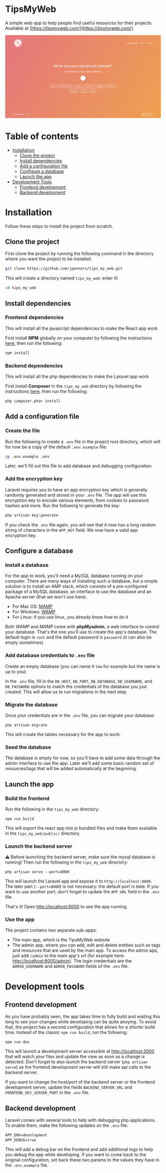 # TipsMyWeb

A simple web app to help people find useful resources for their projects.
Available at [https://tipsmyweb.com/](https://tipsmyweb.com/)

![Screenshot](documentation/main-app-screenshot.png)

# Table of contents

- [Installation](#installation)
  * [Clone the project](#clone-the-project)
  * [Install dependencies](#install-dependencies)
  * [Add a configuration file](#add-a-configuration-file)
  * [Configure a database](#configure-a-database)
  * [Launch the app](#launch-the-app)
- [Development Tools](#development-tools)
  * [Frontend development](#frontend-development)
  * [Backend development](#backend-development)

# Installation

Follow these steps to install the project from scratch.

## Clone the project

First clone the project by running the following command in the directory where you want the project to be installed.
```bash
git clone https://github.com/jpennors/tips_my_web.git
``` 

This will  create a directory named `tips_my_web`: enter it!
```bash
cd tips_my_web
```

## Install dependencies

### Frontend dependencies

This will install all the javascript dependencies to make the React app work

First install **NPM** globally on your computer by following the instructions [here](https://www.npmjs.com/get-npm), then run the following:
```bash
npm install
```

### Backend dependencies

This will install all the php dependencies to make the Laravel app work

First install **Composer** in the `tips_my_web` directory by following the instructions [here](https://getcomposer.org/download/), then run the following:
```bash
php composer.phar install
```

## Add a configuration file

### Create the file
Run the following to create a `.env` file in the project root directory, which will for now be a copy of the default `.env.example` file:
```bash
cp .env.example .env
```

Later, we'll fill out this file to add database and debugging configuration.

### Add the encryption key
Laravel requires you to have an app encryption key which is generally randomly generated and stored in your `.env` file. The app will use this encryption key to encode various elements, from cookies to password hashes and more. Run the following to generate the key:

```bash
php artisan key:generate
```

If you check the `.env` file again, you will see that it now has a long random string of characters in the `APP_KEY` field. We now have a valid app encryption key.

## Configure a database

### Install a database

For the app to work, you'll need a MySQL database running on your computer. There are many ways of installing such a database, but a simple solution is to install an AMP stack, which consists of a pre-configured package of a MySQL database, an interface to use the database and an Apache server (that we won't use here).

- For Mac OS: [MAMP](https://www.mamp.info/en/mamp/)
- For Windows: [WAMP](http://www.wampserver.com/)
- For Linux: if you use linux, you already know how to do it

Both *WAMP* and *MAMP* come with **phpMyadmin**, a web interface to control your database. That's the one you'll use to create the app's database. The default login is `root` and the default password is `password` (it can also be empty sometimes).

### Add database credentials to `.env` file

Create an empty database (you can name it `tmw` for example but the name is up to you).

In the `.env` file, fill in the `DB_HOST`, `DB_PORT`, `DB_DATABASE`, `DB_USERNAME`, and `DB_PASSWORD` options to match the credentials of the database you just created. This will allow us to run migrations in the next step.

### Migrate the database

Once your credentials are in the `.env` file, you can migrate your database:
```
php artisan migrate
```

This will create the tables necessary for the app to work.

### Seed the database

The database is empty for now, so you'll have to add some data through the admin interface to use the app. Later we'll add some basic random set of resources/tags that will be added automatically at the beginning.

## Launch the app

### Build the frontend

Run the following in the `tips_my_web` directory:
```
npm run build
```

This will export the react app into js bundled files and make them available in the `tips_my_web/public/` directory.


### Launch the backend server

⚠️ Before launching the backend server, make sure the mysql database is running! Then run the following in the `tips_my_web` directory:
```
php artisan serve --port=8000
```

This will launch the Laravel app and expose it to `http://localhost:8000`. The later part (`--port=8000`) is not necessary: the default port is `8000`. If you want to use another port, don't forget to update the `APP_URL` field in the `.env` file.

That's it! Open [http://localhost:8000](http://localhost:8000) to see the app running.

### Use the app

The project contains two separate sub-apps:
- The main app, which is the TipsMyWeb website
- The admin app, where you can add, edit and delete entities such as tags and resources that are used by the main app. To access the admin app, just add `/admin` to the main app's url (for example here: [http://localhost:8000/admin](http://localhost:8000/admin)). The login credentials are the `ADMIN_USERNAME` and `ADMIN_PASSWORD` fields of the `.env` file.

# Development tools

## Frontend development

As you have probably seen, the app takes time to fully build and waiting this long to see your changes while developing can be quite anoying. To avoid that, the project has a second configuration that allows for a shorter build time. Instead of the classic `npm run build`, run the following:
```
npm run dev
```
This will launch a development server accessible at [http://localhost:3000](http://localhost:3000) that will watch your files and update the view as soon as a change is detected. Don't forget to also launch the backend server (`php artisan serve`) as the frontend development server will still make api calls to the backend server.

If you want to change the host/port of the backend server or the frontend development server, update the fields `BACKEND_SERVER_URL` and `FRONTEND_DEV_SERVER_PORT` in the `.env` file.

## Backend development

Laravel comes with several tools to help with debugging php applications. To enable them, make the following updates on the `.env` file:
```
APP_ENV=development
APP_DEBUG=true
```

This will add a debug bar on the frontend and add additional logs to help you debug the app while developing. If you want to come back to the original configuration, set back these two params to the values they have in the `.env.example` file.
